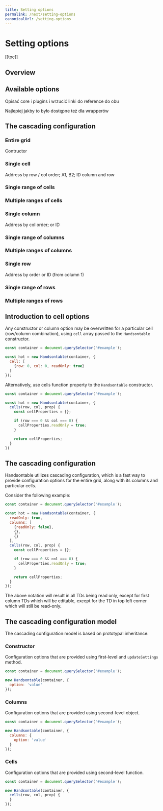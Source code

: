 ```yaml
---
title: Setting options
permalink: /next/setting-options
canonicalUrl: /setting-options
---
```


# Setting options

[[toc]]

## Overview

## Available options

Opisać core i plugins i wrzucić linki do reference do obu

Najlepiej jakby to było dostępne też dla wrapperów

## The cascading configuration

### Entire grid

Contructor

### Single cell

Address by row / col order; A1, B2; ID column and row

### Single range of cells

### Multiple ranges of cells

### Single column

Address by col order; or ID

### Single range of columns

### Multiple ranges of columns

### Single row

Address by order or ID (from column 1)

### Single range of rows

### Multiple ranges of rows



## Introduction to cell options

Any constructor or column option may be overwritten for a particular cell (row/column combination), using `cell` array passed to the `Handsontable` constructor.

```js
const container = document.querySelector('#example');

const hot = new Handsontable(container, {
  cell: [
    {row: 0, col: 0, readOnly: true}
  ]
});
```

Alternatively, use cells function property to the `Handsontable` constructor.

```js
const container = document.querySelector('#example');

const hot = new Handsontable(container, {
  cells(row, col, prop) {
    const cellProperties = {};

    if (row === 0 && col === 0) {
      cellProperties.readOnly = true;
    }

    return cellProperties;
  }
})
```

## The cascading configuration

Handsontable utilizes cascading configuration, which is a fast way to provide configuration options for the entire grid, along with its columns and particular cells.

Consider the following example:

```js
const container = document.querySelector('#example');

const hot = new Handsontable(container, {
  readOnly: true,
  columns: [
    {readOnly: false},
    {},
    {}
  ],
  cells(row, col, prop) {
    const cellProperties = {};

    if (row === 0 && col === 0) {
      cellProperties.readOnly = true;
    }

    return cellProperties;
  }
});
```

The above notation will result in all TDs being read only, except for first column TDs which will be editable, except for the TD in top left corner which will still be read-only.

## The cascading configuration model

The cascading configuration model is based on prototypal inheritance.

### Constructor

Configuration options that are provided using first-level and `updateSettings` method.

```js
const container = document.querySelector('#example');

new Handsontable(container, {
  option: 'value'
});
```
  

### Columns

Configuration options that are provided using second-level object.

```js
const container = document.querySelector('#example');

new Handsontable(container, {
  columns: {
    option: 'value'
  }
});
```

### Cells

Configuration options that are provided using second-level function.

```js
const container = document.querySelector('#example');

new Handsontable(container, {
  cells(row, col, prop) {
  }
});
```
